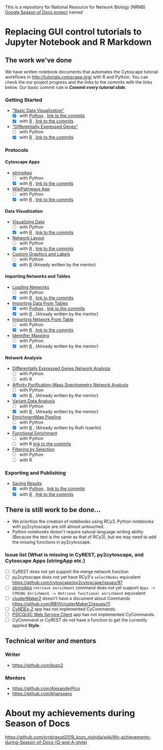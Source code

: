 This is a repository for National Resource for Network Biology (NRNB) [Google Season of Docs project](https://developers.google.com/season-of-docs/docs/participants) named

# Replacing GUI control tutorials to Jupyter Notebook and R Markdown

<!--
[![CircleCI](https://circleci.com/gh/nrnb/gsod2019_kozo_nishida/tree/master.svg?style=svg)](https://circleci.com/gh/nrnb/gsod2019_kozo_nishida/tree/master)
[![Binder](https://mybinder.org/badge_logo.svg)](https://mybinder.org/v2/gh/nrnb/gsod2019_kozo_nishida/master?urlpath=rstudio) (for R)
[![Binder](https://mybinder.org/badge_logo.svg)](https://mybinder.org/v2/gh/nrnb/gsod2019_kozo_nishida/master?urlpath=lab/tree) (for Python)
-->

## The work we've done
We have written notebook documents that automates the Cytoscape tutorial workflows in http://tutorials.cytoscape.org/ with R and Python.
You can check the our project progress and the links to the commits with the links below.
Our basic commit rule is _**Commit every tutorial slide**_.

### Getting Started

- ["Basic Data Visualization"](https://cytoscape.org/cytoscape-tutorials/protocols/basic-data-visualization)
  - [x] with [Python](./ipynb/Python/basic-data-visualization.ipynb) , [link to the commits](https://github.com/nrnb/gsod2019_kozo_nishida/issues/19)
  - [x] with [R](https://nrnb.org/gsod2019_kozo_nishida/html_documents/Rmd/basic-data-visualization.html) , [link to the commits](https://github.com/nrnb/gsod2019_kozo_nishida/issues/11)
- ["Differentially Expressed Genes"](https://cytoscape.org/cytoscape-tutorials/protocols/differentially-expressed-genes)
  - [ ] with Python
  - [x] with [R](https://nrnb.org/gsod2019_kozo_nishida/html_documents/Rmd/differentially-expressed-genes) , [link to the commits](https://github.com/nrnb/gsod2019_kozo_nishida/issues/7)

### Protocols

#### Cytoscape Apps

- [stringApp](https://cytoscape.github.io/cytoscape-tutorials/protocols/stringApp)
  - [ ] with Python
  - [x] with [R](https://nrnb.org/gsod2019_kozo_nishida/html_documents/Rmd/stringApp.html) , [link to the commits](https://github.com/nrnb/gsod2019_kozo_nishida/issues/8)
- [WikiPathways App](https://cytoscape.github.io/cytoscape-tutorials/protocols/wikipathways-app)
  - [ ] with Python
  - [x] with [R](https://nrnb.org/gsod2019_kozo_nishida/html_documents/Rmd/wikipathways-app.html) , [link to the commits](https://github.com/nrnb/gsod2019_kozo_nishida/issues/10)

#### Data Visualization

- [Visualizing Data](https://cytoscape.github.io/cytoscape-tutorials/protocols/mapping-data)
  - [ ] with Python
  - [x] with [R](https://nrnb.org/gsod2019_kozo_nishida/html_documents/Rmd/mapping-data.html) , [link to the commits](https://github.com/nrnb/gsod2019_kozo_nishida/issues/12)
- [Network Layout](https://cytoscape.github.io/cytoscape-tutorials/protocols/network-layout)
  - [ ] with Python
  - [x] with [R](https://nrnb.org/gsod2019_kozo_nishida/html_documents/Rmd/network-layout.html) , [link to the commits](https://github.com/nrnb/gsod2019_kozo_nishida/issues/13)
- [Custom Graphics and Labels](https://cytoscape.github.io/cytoscape-tutorials/protocols/custom-enhanced-graphics-style)
  - [ ] with Python
  - [x] with [R](http://cytoscape.org/cytoscape-automation/for-scripters/R/notebooks/Custom-Graphics.nb.html) (Already written by the mentor)

#### Importing Networks and Tables

- [Loading Networks](https://cytoscape.github.io/cytoscape-tutorials/protocols/loading-networks)
  - [ ] with Python
  - [x] with [R](https://nrnb.org/gsod2019_kozo_nishida/html_documents/Rmd/loading-networks.html) , [link to the commits](https://github.com/nrnb/gsod2019_kozo_nishida/issues/15)
- [Importing Data From Tables](https://cytoscape.github.io/cytoscape-tutorials/protocols/importing-data-from-tables)
  - [x] with [Python](./ipynb/Python/Importing_data.ipynb) , [link to the commits](https://github.com/nrnb/gsod2019_kozo_nishida/issues/24)
  - [x] with [R](http://cytoscape.org/cytoscape-automation/for-scripters/R/notebooks/Importing-data.nb.html) , (Already written by the mentor)
- [Importing Network From Table](https://cytoscape.org/cytoscape-tutorials/protocols/importing-network-from-table)
  - [ ] with Python
  - [x] with [R](http://rpubs.com/kozo2/565297) , [link to the commits](https://github.com/nrnb/gsod2019_kozo_nishida/issues/17)
- [Identifier Mapping](https://cytoscape.org/cytoscape-tutorials/protocols/identifier-mapping)
  - [ ] with Python
  - [x] with [R](http://cytoscape.org/cytoscape-automation/for-scripters/R/notebooks/Identifier-mapping.nb.html) , (Already written by the mentor)

#### Network Analysis

- [Differentially Expressed Genes Network Analysis](https://cytoscape.org/cytoscape-tutorials/protocols/differentially-expressed-genes)
  - [ ] with Python
  - [ ] with R
- [Affinity Purification-Mass Spectrometry Network Analysis](https://cytoscape.org/cytoscape-tutorials/protocols/AP-MS-network-analysis)
  - [ ] with Python
  - [x] with [R](http://cytoscape.org/cytoscape-automation/for-scripters/R/notebooks/AP-MS-network-analysis.nb.html) , (Already written by the mentor)
- [Variant Data Analysis](https://cytoscape.org/cytoscape-tutorials/protocols/variant-data-analysis)
  - [ ] with Python
  - [x] with [R](http://cytoscape.org/cytoscape-automation/for-scripters/R/notebooks/Cancer-networks-and-data.nb.html) , (Already written by the mentor)
- [EnrichmentMap Pipeline](https://cytoscape.github.io/cytoscape-tutorials/protocols/enrichmentmap-pipeline)
  - [ ] with Python
  - [x] with [R](https://baderlab.github.io/Cytoscape_workflows/EnrichmentMapPipeline/index.html) , (Already written by Ruth Isserlin)
- [Functional Enrichment](https://cytoscape.github.io/cytoscape-tutorials/protocols/functional-enrichment)
  - [ ] with Python
  - [ ] with R [link to the commits](https://github.com/nrnb/gsod2019_kozo_nishida/issues/6)
- [Filtering by Selection](https://cytoscape.github.io/cytoscape-tutorials/protocols/filtering-by-selection)
  - [ ] with Python
  - [ ] with R

### Exporting and Publishing

- [Saving Results](https://cytoscape.github.io/cytoscape-tutorials/protocols/saving-results)
  - [x] with [Python](https://github.com/nrnb/gsod2019_kozo_nishida/blob/master/ipynb/Python/saving_results.ipynb) , [link to the commits](https://github.com/nrnb/gsod2019_kozo_nishida/issues/23)
  - [x] with [R](http://nrnb.org/gsod2019_kozo_nishida/html_documents/Rmd/saving-results.html) , [link to the commits](https://github.com/nrnb/gsod2019_kozo_nishida/issues/9)

## There is still work to be done...

- We prioritize the creation of notebooks using RCy3. Python notebooks with py2cytoscape are still almost untouched.
- Python notebooks doesn't require natural language writing ability (Because the text is the same as that of RCy3), but we may need to add the missing functions in py2cytoscape.

### Issue list (What is missing in CyREST, py2cytoscape, and Cytoscape Apps (stringApp etc.)

- [ ] CyREST does not yet support the merge network function
- [ ] py2cytoscape does not yet have RCy3's `selectNodes` equivalent https://github.com/cytoscape/py2cytoscape/issues/97
- [ ] [stringApp](http://apps.cytoscape.org/apps/stringapp) `retrieve enrichment` command does not yet support `Apps -> STRING Enrichment -> Retrieve functional enrichment` equivalent
- [ ] [clusterMaker2](http://apps.cytoscape.org/apps/clustermaker2) doesn't have a document about Commands https://github.com/RBVI/clusterMaker2/issues/11
- [ ] [CyNDEx-2](http://apps.cytoscape.org/apps/cyndex2) app has not implemented CyCommands.
- [ ] [PSICQUIC Web Service Client](https://apps.cytoscape.org/apps/psicquicwebserviceclient) app has not implemented CyCommands.
- [ ] CyCommand or CyREST do not have a function to get the currently applied **Style**.

## Technical writer and mentors
### Writer
- https://github.com/kozo2
### Mentors
- https://github.com/AlexanderPico
- https://github.com/khanspers

# About my achievements during Season of Docs

https://github.com/nrnb/gsod2019_kozo_nishida/wiki/My-achievements-during-Season-of-Docs-(Q-and-A-style)
